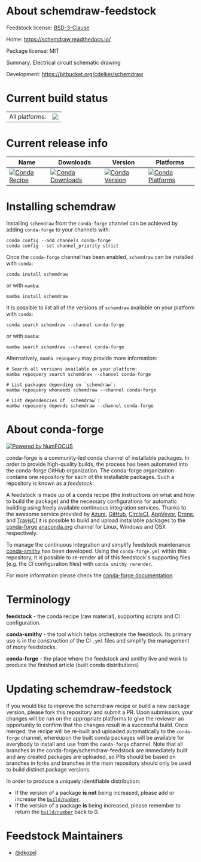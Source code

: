 About schemdraw-feedstock
=========================

Feedstock license: [BSD-3-Clause](https://github.com/conda-forge/schemdraw-feedstock/blob/main/LICENSE.txt)

Home: https://schemdraw.readthedocs.io/

Package license: MIT

Summary: Electrical circuit schematic drawing

Development: https://bitbucket.org/cdelker/schemdraw

Current build status
====================


<table><tr><td>All platforms:</td>
    <td>
      <a href="https://dev.azure.com/conda-forge/feedstock-builds/_build/latest?definitionId=16306&branchName=main">
        <img src="https://dev.azure.com/conda-forge/feedstock-builds/_apis/build/status/schemdraw-feedstock?branchName=main">
      </a>
    </td>
  </tr>
</table>

Current release info
====================

| Name | Downloads | Version | Platforms |
| --- | --- | --- | --- |
| [![Conda Recipe](https://img.shields.io/badge/recipe-schemdraw-green.svg)](https://anaconda.org/conda-forge/schemdraw) | [![Conda Downloads](https://img.shields.io/conda/dn/conda-forge/schemdraw.svg)](https://anaconda.org/conda-forge/schemdraw) | [![Conda Version](https://img.shields.io/conda/vn/conda-forge/schemdraw.svg)](https://anaconda.org/conda-forge/schemdraw) | [![Conda Platforms](https://img.shields.io/conda/pn/conda-forge/schemdraw.svg)](https://anaconda.org/conda-forge/schemdraw) |

Installing schemdraw
====================

Installing `schemdraw` from the `conda-forge` channel can be achieved by adding `conda-forge` to your channels with:

```
conda config --add channels conda-forge
conda config --set channel_priority strict
```

Once the `conda-forge` channel has been enabled, `schemdraw` can be installed with `conda`:

```
conda install schemdraw
```

or with `mamba`:

```
mamba install schemdraw
```

It is possible to list all of the versions of `schemdraw` available on your platform with `conda`:

```
conda search schemdraw --channel conda-forge
```

or with `mamba`:

```
mamba search schemdraw --channel conda-forge
```

Alternatively, `mamba repoquery` may provide more information:

```
# Search all versions available on your platform:
mamba repoquery search schemdraw --channel conda-forge

# List packages depending on `schemdraw`:
mamba repoquery whoneeds schemdraw --channel conda-forge

# List dependencies of `schemdraw`:
mamba repoquery depends schemdraw --channel conda-forge
```


About conda-forge
=================

[![Powered by
NumFOCUS](https://img.shields.io/badge/powered%20by-NumFOCUS-orange.svg?style=flat&colorA=E1523D&colorB=007D8A)](https://numfocus.org)

conda-forge is a community-led conda channel of installable packages.
In order to provide high-quality builds, the process has been automated into the
conda-forge GitHub organization. The conda-forge organization contains one repository
for each of the installable packages. Such a repository is known as a *feedstock*.

A feedstock is made up of a conda recipe (the instructions on what and how to build
the package) and the necessary configurations for automatic building using freely
available continuous integration services. Thanks to the awesome service provided by
[Azure](https://azure.microsoft.com/en-us/services/devops/), [GitHub](https://github.com/),
[CircleCI](https://circleci.com/), [AppVeyor](https://www.appveyor.com/),
[Drone](https://cloud.drone.io/welcome), and [TravisCI](https://travis-ci.com/)
it is possible to build and upload installable packages to the
[conda-forge](https://anaconda.org/conda-forge) [anaconda.org](https://anaconda.org/)
channel for Linux, Windows and OSX respectively.

To manage the continuous integration and simplify feedstock maintenance
[conda-smithy](https://github.com/conda-forge/conda-smithy) has been developed.
Using the ``conda-forge.yml`` within this repository, it is possible to re-render all of
this feedstock's supporting files (e.g. the CI configuration files) with ``conda smithy rerender``.

For more information please check the [conda-forge documentation](https://conda-forge.org/docs/).

Terminology
===========

**feedstock** - the conda recipe (raw material), supporting scripts and CI configuration.

**conda-smithy** - the tool which helps orchestrate the feedstock.
                   Its primary use is in the construction of the CI ``.yml`` files
                   and simplify the management of *many* feedstocks.

**conda-forge** - the place where the feedstock and smithy live and work to
                  produce the finished article (built conda distributions)


Updating schemdraw-feedstock
============================

If you would like to improve the schemdraw recipe or build a new
package version, please fork this repository and submit a PR. Upon submission,
your changes will be run on the appropriate platforms to give the reviewer an
opportunity to confirm that the changes result in a successful build. Once
merged, the recipe will be re-built and uploaded automatically to the
`conda-forge` channel, whereupon the built conda packages will be available for
everybody to install and use from the `conda-forge` channel.
Note that all branches in the conda-forge/schemdraw-feedstock are
immediately built and any created packages are uploaded, so PRs should be based
on branches in forks and branches in the main repository should only be used to
build distinct package versions.

In order to produce a uniquely identifiable distribution:
 * If the version of a package **is not** being increased, please add or increase
   the [``build/number``](https://docs.conda.io/projects/conda-build/en/latest/resources/define-metadata.html#build-number-and-string).
 * If the version of a package **is** being increased, please remember to return
   the [``build/number``](https://docs.conda.io/projects/conda-build/en/latest/resources/define-metadata.html#build-number-and-string)
   back to 0.

Feedstock Maintainers
=====================

* [@dkozel](https://github.com/dkozel/)

